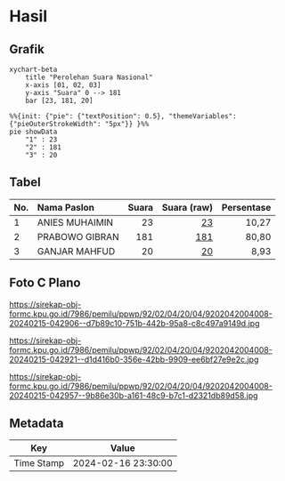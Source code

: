 # Hasil

## Grafik

```mermaid
xychart-beta
    title "Perolehan Suara Nasional"
    x-axis [01, 02, 03]
    y-axis "Suara" 0 --> 181
    bar [23, 181, 20]
```

```mermaid
%%{init: {"pie": {"textPosition": 0.5}, "themeVariables": {"pieOuterStrokeWidth": "5px"}} }%%
pie showData
    "1" : 23
    "2" : 181
    "3" : 20
```

## Tabel

| No. | Nama Paslon    | Suara | Suara (raw) | Persentase |
|:--- |:-------------- | -----:| -----------:| ----------:|
| 1   | ANIES MUHAIMIN | 23    | [23][p-1]   | 10,27      |
| 2   | PRABOWO GIBRAN | 181   | [181][p-2]  | 80,80      |
| 3   | GANJAR MAHFUD  | 20    | [20][p-3]   | 8,93       |


[p-1]: https://github.com/gigit-pemilu/pemilu-2024/blob/main/pilpres/hitung-suara/sub/92-papua-barat/sub/02-manokwari/sub/04-prafi/sub/2004-aimasi/sub/008-tps/sub/paslon-1.txt
[p-2]: https://github.com/gigit-pemilu/pemilu-2024/blob/main/pilpres/hitung-suara/sub/92-papua-barat/sub/02-manokwari/sub/04-prafi/sub/2004-aimasi/sub/008-tps/sub/paslon-2.txt
[p-3]: https://github.com/gigit-pemilu/pemilu-2024/blob/main/pilpres/hitung-suara/sub/92-papua-barat/sub/02-manokwari/sub/04-prafi/sub/2004-aimasi/sub/008-tps/sub/paslon-3.txt

## Foto C Plano

https://sirekap-obj-formc.kpu.go.id/7986/pemilu/ppwp/92/02/04/20/04/9202042004008-20240215-042906--d7b89c10-751b-442b-95a8-c8c497a9149d.jpg

https://sirekap-obj-formc.kpu.go.id/7986/pemilu/ppwp/92/02/04/20/04/9202042004008-20240215-042921--d1d416b0-356e-42bb-9909-ee6bf27e9e2c.jpg

https://sirekap-obj-formc.kpu.go.id/7986/pemilu/ppwp/92/02/04/20/04/9202042004008-20240215-042957--9b86e30b-a161-48c9-b7c1-d2321db89d58.jpg


## Metadata

| Key        | Value               |
| ---------- | ------------------- |
| Time Stamp | 2024-02-16 23:30:00 |



